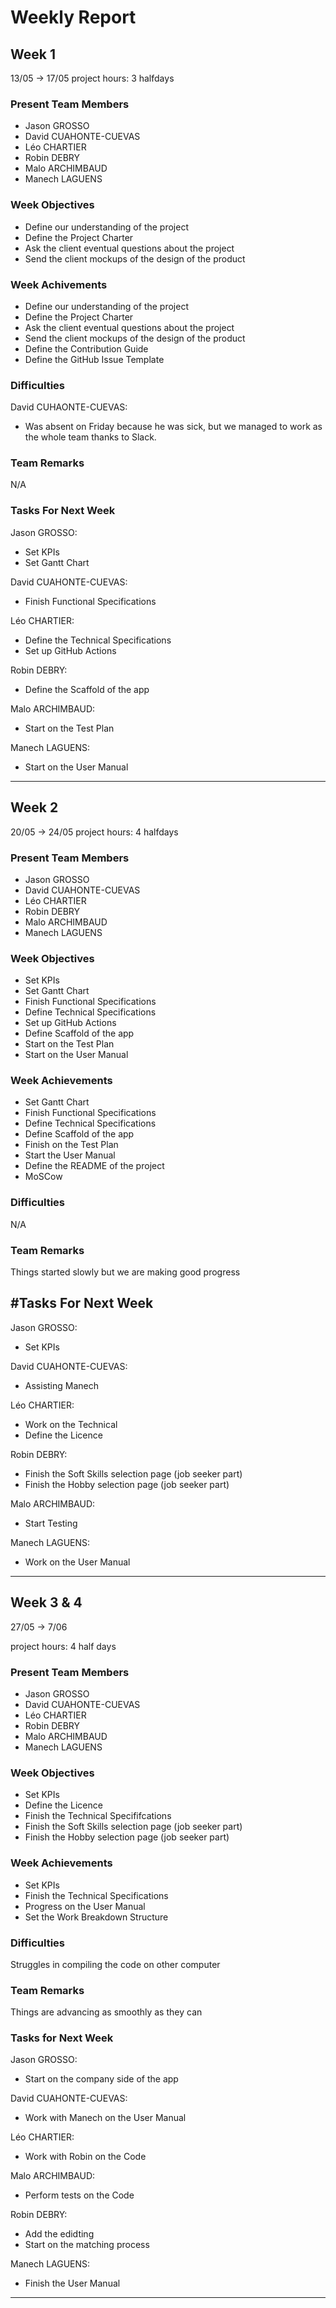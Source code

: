 # Weekly Report

## Week 1

13/05 &rarr; 17/05
project hours: 3 halfdays

### Present Team Members

- Jason GROSSO
- David CUAHONTE-CUEVAS
- Léo CHARTIER
- Robin DEBRY
- Malo ARCHIMBAUD
- Manech LAGUENS

### Week Objectives

- Define our understanding of the project
- Define the Project Charter
- Ask the client eventual questions about the project
- Send the client mockups of the design of the product

### Week Achivements

- Define our understanding of the project
- Define the Project Charter
- Ask the client eventual questions about the project
- Send the client mockups of the design of the product
- Define the Contribution Guide
- Define the GitHub Issue Template

### Difficulties

David CUHAONTE-CUEVAS:
- Was absent on Friday because he was sick, but we managed to work as the whole team thanks to Slack.

### Team Remarks

N/A

### Tasks For Next Week

Jason GROSSO:
- Set KPIs
- Set Gantt Chart

David CUAHONTE-CUEVAS:
- Finish Functional Specifications

Léo CHARTIER:
- Define the Technical Specifications
- Set up GitHub Actions

Robin DEBRY:
- Define the Scaffold of the app

Malo ARCHIMBAUD:
- Start on the Test Plan

Manech LAGUENS:
- Start on the User Manual

---

## Week 2

20/05 &rarr; 24/05
project hours: 4 halfdays

### Present Team Members

- Jason GROSSO
- David CUAHONTE-CUEVAS
- Léo CHARTIER
- Robin DEBRY
- Malo ARCHIMBAUD
- Manech LAGUENS

### Week Objectives

- Set KPIs
- Set Gantt Chart
- Finish Functional Specifications
- Define Technical Specifications
- Set up GitHub Actions
- Define Scaffold of the app
- Start on the Test Plan
- Start on the User Manual

### Week Achievements

- Set Gantt Chart
- Finish Functional Specifications
- Define Technical Specifications
- Define Scaffold of the app
- Finish on the Test Plan
- Start the User Manual
- Define the README of the project
- MoSCow

### Difficulties

N/A

### Team Remarks

Things started slowly but we are making good progress

## #Tasks For Next Week

Jason GROSSO:
- Set KPIs
  
David CUAHONTE-CUEVAS:
- Assisting Manech

Léo CHARTIER:
- Work on the Technical
- Define the Licence

Robin DEBRY:
- Finish the Soft Skills selection page (job seeker part)
- Finish the Hobby selection page (job seeker part)

Malo ARCHIMBAUD:
- Start Testing

Manech LAGUENS:
- Work on the User Manual

--- 

## Week 3 & 4

27/05 &rarr; 7/06

project hours: 4 half days

### Present Team Members

- Jason GROSSO
- David CUAHONTE-CUEVAS
- Léo CHARTIER
- Robin DEBRY
- Malo ARCHIMBAUD
- Manech LAGUENS

### Week Objectives

- Set KPIs
- Define the Licence
- Finish the Technical Specififcations
- Finish the Soft Skills selection page (job seeker part)
- Finish the Hobby selection page (job seeker part)

### Week Achievements

- Set KPIs
- Finish the Technical Specifications
- Progress on the User Manual
- Set the Work Breakdown Structure

### Difficulties

Struggles in compiling the code on other computer

### Team Remarks

Things are advancing as smoothly as they can

### Tasks for Next Week

Jason GROSSO:
- Start on the company side of the app

David CUAHONTE-CUEVAS:
- Work with Manech on the User Manual

Léo CHARTIER:
- Work with Robin on the Code

Malo ARCHIMBAUD:
- Perform tests on the Code

Robin DEBRY:
- Add the edidting
- Start on the matching process

Manech LAGUENS:
- Finish the User Manual

--- 
